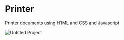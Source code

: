 # Printer
Printer documents using HTML and CSS and Javascript


![Untitled Project](https://user-images.githubusercontent.com/118932313/222906369-4466997d-ea87-412d-8500-ea88d7578c97.gif)

